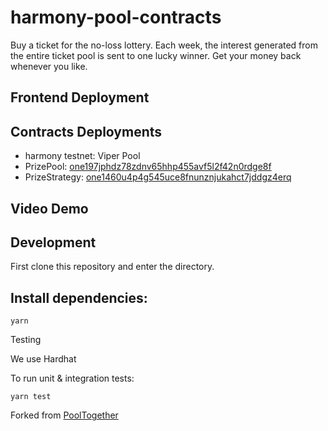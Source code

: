 # harmony-pool-contracts
Buy a ticket for the no-loss lottery. Each week, the interest generated from the entire ticket pool is sent to one lucky winner. Get your money back whenever you like.

## Frontend Deployment

## Contracts Deployments
- harmony testnet: Viper Pool
- PrizePool: [one197jphdz78zdnv65hhp455avf5l2f42n0rdge8f](https://explorer.testnet.harmony.one/#/address/one197jphdz78zdnv65hhp455avf5l2f42n0rdge8f)
- PrizeStrategy: [one1460u4p4g545uce8fnunznjukahct7jddgz4erq](https://explorer.testnet.harmony.one/#/address/one1460u4p4g545uce8fnunznjukahct7jddgz4erq)

## Video Demo


## Development
First clone this repository and enter the directory.

## Install dependencies:

```
yarn
```
Testing

We use Hardhat

To run unit & integration tests:
```
yarn test
```

Forked from [PoolTogether](https://github.com/pooltogether/pooltogether-pool-contracts)
